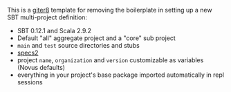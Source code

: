 This is a [giter8](https://github.com/n8han/giter8) template for removing
the boilerplate in setting up a new SBT multi-project definition:

* SBT 0.12.1 and Scala 2.9.2
* Default "all" aggregate project and a "core" sub project
* `main` and `test` source directories and stubs
* [specs2](http://etorreborre.github.com/specs2/)
* project `name`, `organization` and `version` customizable as variables (Novus defaults)
* everything in your project's base package imported automatically in repl sessions
